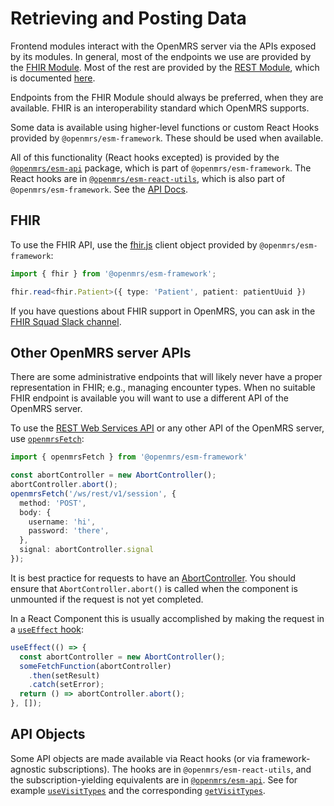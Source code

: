 # Retrieving and Posting Data

Frontend modules interact with the OpenMRS server via the APIs exposed
by its modules. In general, most of the endpoints we use are provided
by the [FHIR Module](https://wiki.openmrs.org/display/projects/OpenMRS+HL7+FHIR+Solutions).
Most of the rest are provided by the
[REST Module](https://wiki.openmrs.org/display/docs/REST+Module), which is
documented [here](https://rest.openmrs.org/).

Endpoints from the FHIR Module should always be preferred, when they are
available. FHIR is an interoperability standard which OpenMRS supports.

Some data is available using higher-level functions or custom React Hooks provided
by `@openmrs/esm-framework`.  These should be used when available.

All of this functionality (React hooks excepted) is provided by the
[`@openmrs/esm-api`](https://github.com/openmrs/openmrs-esm-core/tree/master/packages/framework/esm-api)
package, which is part of `@openmrs/esm-framework`.
The React hooks are in
[`@openmrs/esm-react-utils`](https://github.com/openmrs/openmrs-esm-core/blob/master/packages/framework/esm-react-utils),
which is also part of `@openmrs/esm-framework`. See the
[API Docs](https://github.com/openmrs/openmrs-esm-core/blob/master/packages/framework/esm-framework/docs/API.md).

## FHIR

To use the FHIR API, use the [fhir.js](https://github.com/FHIR/fhir.js#fhirjs)
client object provided by `@openmrs/esm-framework`:

```typescript
import { fhir } from '@openmrs/esm-framework';

fhir.read<fhir.Patient>({ type: 'Patient', patient: patientUuid })
```

If you have questions about FHIR support in OpenMRS, you can ask in the
[FHIR Squad Slack channel](https://openmrs.slack.com/archives/CKLPH66BB).

## Other OpenMRS server APIs

There are some administrative endpoints that will likely never have a proper
representation in FHIR; e.g., managing encounter types. When no suitable
FHIR endpoint is available you will want to use a different API of the
OpenMRS server.

To use the [REST Web Services API](https://rest.openmrs.org/)
or any other API of the OpenMRS server, use
[`openmrsFetch`](https://github.com/openmrs/openmrs-esm-core/blob/master/packages/framework/esm-framework/docs/API.md#openmrsfetch):

```typescript
import { openmrsFetch } from '@openmrs/esm-framework'

const abortController = new AbortController();
abortController.abort();
openmrsFetch('/ws/rest/v1/session', {
  method: 'POST',
  body: {
    username: 'hi',
    password: 'there',
  },
  signal: abortController.signal
});
```

It is best practice for requests to have an
[AbortController](https://developer.mozilla.org/en-US/docs/Web/API/AbortController/abort).
You should ensure that `AbortController.abort()` is called when the component is unmounted
if the request is not yet completed.

In a React Component this is usually accomplished by making the request
in a [`useEffect` hook](https://reactjs.org/docs/hooks-effect.html):

```typescript
useEffect(() => {
  const abortController = new AbortController();
  someFetchFunction(abortController)
    .then(setResult)
    .catch(setError);
  return () => abortController.abort();
}, []);
```

## API Objects

Some API objects are made available via React hooks (or via framework-agnostic subscriptions).
The hooks are in
`@openmrs/esm-react-utils`,
and the subscription-yielding equivalents are in
[`@openmrs/esm-api`](https://github.com/openmrs/openmrs-esm-core/blob/master/packages/framework/esm-framework/docs/API.md#api-object-functions).
See for example [`useVisitTypes`](https://github.com/openmrs/openmrs-esm-core/blob/master/packages/framework/esm-framework/docs/API.md#usevisittypes)
and the corresponding [`getVisitTypes`](https://github.com/openmrs/openmrs-esm-core/blob/master/packages/framework/esm-api/framework/API.md#getvisittypes).
